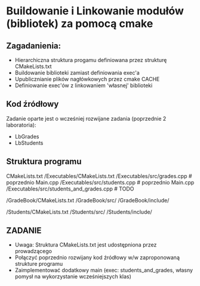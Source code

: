 # Buildowanie i Linkowanie modułów (bibliotek) za pomocą cmake

## Zagadanienia:
* Hierarchiczna struktura progamu definiowana przez strukturę CMakeLists.txt
* Buildowanie biblioteki zamiast definiowania exec'a
* Upublicznianie plików nagłówkowych przez cmake CACHE
* Definiowanie exec'ów z linkowaniem 'własnej' biblioteki

## Kod źródłowy
Zadanie oparte jest o wcześniej rozwijane zadania (poprzednie 2 laboratoria):
* LbGrades
* LbStudents

## Struktura programu

CMakeLists.txt
/Executables/CMakeLists.txt
/Executables/src/grades.cpp 	# poprzednio Main.cpp
/Executables/src/students.cpp 	# poprzednio Main.cpp
/Executables/src/students_and_grades.cpp 	# TODO

/GradeBook/CMakeLists.txt
/GradeBook/src/
/GradeBook/include/

/Students/CMakeLists.txt
/Students/src/
/Students/include/

## ZADANIE
* Uwaga: Struktura CMakeLists.txt jest udostępniona przez prowadzącego
* Połączyć poprzednio rozwijany kod źródłowy w/w zaproponowaną strukture programu
* Zaimplementować dodatkowy main (exec: students_and_grades, 
  własny pomysł na wykorzystanie wcześniejszych klas)

